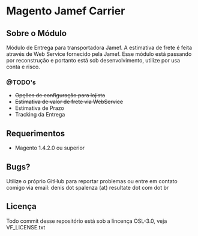 Magento Jamef Carrier
==================

Sobre o Módulo
--------------

Módulo de Entrega para transportadora Jamef. A estimativa de frete é feita através de Web Service fornecido pela Jamef. Esse módulo está passando por reconstrução e portanto está sob desenvolvimento, utilize por usa conta e risco.

### @TODO's
- ~~Opções de configuração para lojista~~
- ~~Estimativa de valor de frete via WebService~~
- Estimativa de Prazo
- Tracking da Entrega

Requerimentos
--------------

- Magento 1.4.2.0 ou superior



Bugs?
--------------
Utilize o próprio GitHub para reportar problemas ou entre em contato comigo via email: denis dot spalenza (at) resultate dot com dot br

Licença
--------------
Todo commit desse repositório está sob a lincença OSL-3.0, veja VF_LICENSE.txt